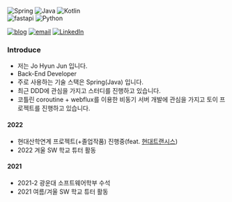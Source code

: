 ![Spring](https://img.shields.io/badge/-Spring-6DB33F?style=for-the-badge&logo=Spring&logoColor=fff)
![Java](https://img.shields.io/badge/JAVA-007396?style=for-the-badge&logo=java&logoColor=fff)
![Kotlin](https://img.shields.io/badge/Kotlin-B75EA4?style=for-the-badge&logo=kotlin&logoColor=F6891F) <br>
![fastapi](https://img.shields.io/badge/FastAPI-049593?style=for-the-badge&logo=fastapi&logoColor=white)
![Python](https://img.shields.io/badge/Python-0067A3?style=for-the-badge&logo=python&logoColor=white)

<a href="https://tianea.notion.site/Tianea-s-Blog-f850a6d526c3422aabc9f0cec442e604"><img src="https://img.shields.io/badge/Tech%20Blog-000000?style=flat-square&logo=notion&logoColor=white&link=https://www.notion.so/Tianea-s-Blog-f850a6d526c3422aabc9f0cec442e604" alt="blog"/></a>
<a href="mailto:rhlehfndvkd7557@gmail.com"><img src="https://img.shields.io/badge/Gmail-d14836?style=flat-square&logo=Gmail&logoColor=white&link=rhlehfndvkd7557@gmail.com" alt="email"/></a>
[![LinkedIn](https://img.shields.io/badge/-LinkedIn-0077b5?style=flat-square&logo=linkedin&logoColor=white&link=https://www.linkedin.com/in/taeyang-jin/)](https://www.linkedin.com/in/%ED%98%84%EC%A4%80-%EC%A1%B0-2747a9245/)


### Introduce 

- 저는 Jo Hyun Jun 입니다.
- Back-End Developer
- 주로 사용하는 기술 스택은 Spring(Java) 입니다.
- 최근 DDD에 관심을 가지고 스터디를 진행하고 있습니다.
- 코틀린 coroutine + webflux를 이용한 비동기 서버 개발에 관심을 가지고 토이 프로젝트를 진행하고 있습니다.

#### 2022
- 현대산학연계 프로젝트(+졸업작품) 진행중(feat. [현대트랜시스](https://www.hyundai-transys.com/ko/main.do))
- 2022 겨울 SW 학교 튜터 활동

#### 2021
- 2021-2 광운대 소프트웨어학부 수석
- 2021 여름/겨울 SW 학교 튜터 활동
